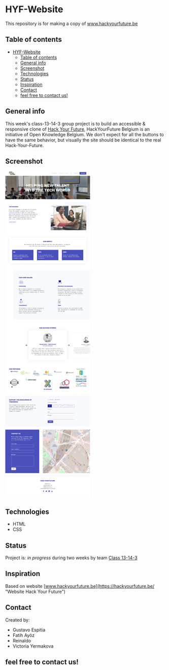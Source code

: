 # HYF-Website
This repository is for making a copy of www.hackyourfuture.be


## Table of contents
- [HYF-Website](#hyf-website)
  - [Table of contents](#table-of-contents)
  - [General info](#general-info)
  - [Screenshot](#screenshot)
  - [Technologies](#technologies)
  - [Status](#status)
  - [Inspiration](#inspiration)
  - [Contact](#contact)
  - [feel free to contact us!](#feel-free-to-contact-us)

## General info
This week's class-13-14-3 group project is to build an accessible & responsive clone of [Hack Your Future](https://hackyourfuture.be/), HackYourFuture Belgium is an initiative of Open Knowledge Belgium. We don't expect for all the buttons to have the same behavior, but visually the site should be identical to the real Hack-Your-Future.

## Screenshot
![Hack Your Future](https://github.com/gustavoaespitia/gustavotest/blob/main/screencapture-hackyourfuture-be-2021-02-14-17_26_48.png "Home-page-Website Hack Your Future")

## Technologies 
* HTML
* CSS


## Status
Project is: _in progress_ during two weeks by team [Class 13-14-3](https://hackyourfuturebe.slack.com/archives/C01J9PWM3T5/p1613318619236200 "Class 13-14-3")

## Inspiration
Based on website [www.hackyourfuture.be](https://hackyourfuture.be/ "Website Hack Your Future")

## Contact
Created by:
* Gustavo Espitia
* Fatih Ayöz
* Reinaldo
* Victoria Yermakova

## feel free to contact us!